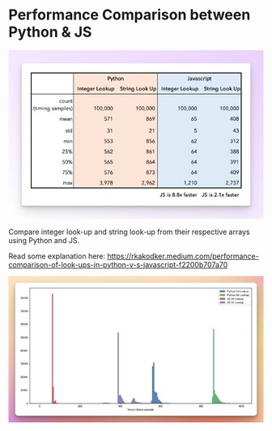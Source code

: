# Performance Comparison between Python & JS

![](/img/data.png)

Compare integer look-up and string look-up from their respective arrays using Python and JS.

Read some explanation here: https://rkakodker.medium.com/performance-comparison-of-look-ups-in-python-v-s-javascript-f2200b707a70

![](/img/graph.png)
